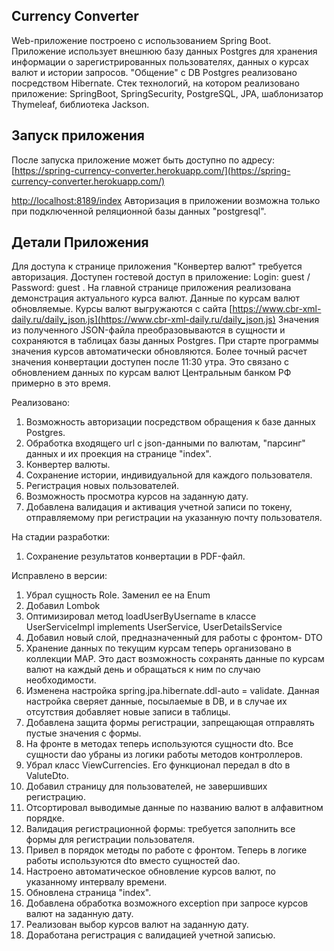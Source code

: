 ## Currency Converter
Web-приложение построено с использованием Spring Boot. 
Приложение использует внешнюю базу данныx Postgres для хранения информации о зарегистрированных 
пользователях, данных о курсах валют и истории запросов.
"Общение" с DB Postgres реализовано посредством Hibernate.
Стек технологий, на котором реализовано приложение: SpringBoot, SpringSecurity, PostgreSQL, JPA, шаблонизатор Thymeleaf, библиотека Jackson.

## Запуск приложения

После запуска приложение может быть доступно по адресу:
[https://spring-currency-converter.herokuapp.com/](https://spring-currency-converter.herokuapp.com/)

[http://localhost:8189/index](http://localhost:8189/index) 
Авторизация в приложении возможна только при подключенной реляционной базы данных "postgresql".


## Детали Приложения

Для доступа к странице приложения "Конвертер валют" требуется авторизация.
Доступен гостевой доступ в приложение: Login: guest / Password: guest .
На главной странице приложения реализована демонстрация актуального курса валют.
Данные по курсам валют обновляемые. Курсы валют выгружаются с сайта 
[https://www.cbr-xml-daily.ru/daily_json.js](https://www.cbr-xml-daily.ru/daily_json.js) 
Значения из полученного JSON-файла преобразовываются в сущности и сохраняются в таблицах 
базы данных Postgres. При старте программы значения курсов автоматически обновляются.
Более точный расчет значения конвертации доступен после 11:30 утра. Это связано с 
обновлением данных по курсам валют Центральным банком 
РФ примерно в это время.

Реализовано:
1) Возможность авторизации посредством обращения к базе данных Postgres.
2) Обработка входящего url с json-данными по валютам, "парсинг" данных и их проекция на странице "index".
3) Конвертер валюты.
4) Сохранение истории, индивидуальной для каждого пользователя.
5) Регистрация новых пользователей.
6) Возможность просмотра курсов на заданную дату.
7) Добавлена валидация и активация учетной записи по токену, отправляемому при регистрации на указанную почту пользователя.

На стадии разработки:
1) Сохранение результатов конвертации в PDF-файл.

Исправлено в версии:
1) Убрал сущность Role. Заменил ее на Enum
2) Добавил Lombok
3) Оптимизировал метод loadUserByUsername в классе UserServiceImpl implements UserService, UserDetailsService
4) Добавил новый слой, предназначенный для работы с фронтом- DTO
5) Хранение данных по текущим курсам теперь организовано в коллекции MAP. Это даст возможность сохранять данные по курсам 
валют на каждый день и обращаться к ним по случаю необходимости.
6) Изменена настройка spring.jpa.hibernate.ddl-auto = validate. Данная настройка сверяет данные, посылаемые в DB,
 и в случае их отсутствия добавляет новые записи в таблицы.
7) Добавлена защита формы регистрации, запрещающая отправлять пустые значения с формы.
8) На фронте в методах теперь используются сущности dto. Все сущности dao убраны из логики работы методов контроллеров.
9) Убрал класс ViewCurrencies. Его функционал передал в dto в ValuteDto.
10) Добавил страницу для пользователей, не завершивших регистрацию.
11) Отсортировал выводимые данные по названию валют в алфавитном порядке.
12) Валидация регистрационной формы: требуется заполнить все формы для регистрации пользователя.
13) Привел в порядок методы по работе с фронтом. Теперь в логике работы используются dto вместо сущностей dao.
14) Настроено автоматическое обновление курсов валют, по указанному интервалу времени.
15) Обновлена страница "index".
16) Добавлена обработка возможного exception при запросе курсов валют на заданную дату.
17) Реализован выбор курсов валют на заданную дату.
18) Доработана регистрация с валидацией учетной записью.


